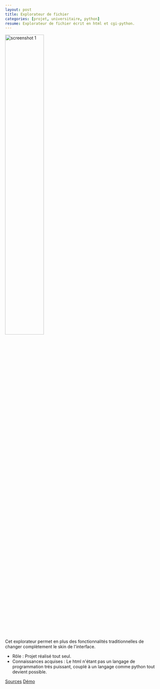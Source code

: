 ```yaml
---
layout: post
title: Explorateur de fichier
categories: [projet, universitaire, python]
resume: Explorateur de fichier écrit en html et cgi-python.
---
```

<div class="container-img">
  <img src="http://man.lydiman.net/cv/Python/Explorateur/Explorateur.png" alt="screenshot 1" width="50%" />
</div>

Cet explorateur permet en plus des fonctionnalités traditionnelles de changer complètement le skin de l'interface.

* Rôle : Projet réalisé tout seul.
* Connaissances acquises : Le html n'étant pas un langage de programmation trés puissant, couplé à un langage comme python tout devient possible.

<div class="container-link">
  <a href="http://man.lydiman.net/cv/Python/Explorateur/Explorateur.zip" target="_blank">Sources</a>
  <a href="http://man.lydiman.net/cv/Python/Explorateur/Explorateur/index.html" target="_blank">Démo</a>
</div>
